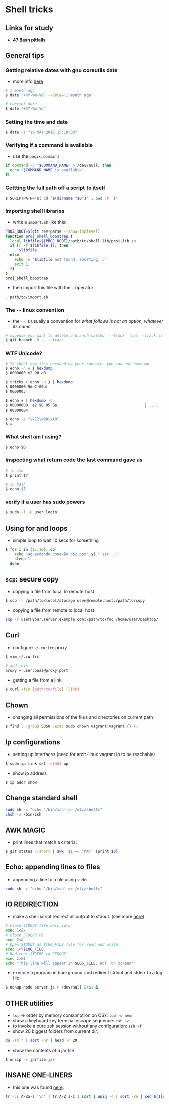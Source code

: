 # Shell tricks

## Links for study

* __[47 Bash pitfalls][1]__

## General tips

### Getting relative dates with gnu coreutils date

* more info [here](http://www.cyberciti.biz/tips/linux-unix-get-yesterdays-tomorrows-date.html)

```sh
# 1 month ago
$ date "+%Y-%m-%d" --date='1 month ago'

# current date
$ date "+%Y-%m-%d"
```

### Setting the time and date

```sh
$ date -s "19 MAY 2016 15:10:00"
```

### Verifying if a command is available 

* use the `posix`: `command`

```sh
if command -v "$COMMAND_NAME" > /dev/null; then
  echo "$COMMAND_NAME is available"
fi
```

### Gettting the full path off a script to itself

```sh
$ SCRIPTPATH="$( cd "$(dirname "$0")" ; pwd -P  )"
```

### Importing shell libraries

* write a `import.sh` like this:

```sh
PROJ_ROOT=$(git rev-parse --show-toplevel)
function proj_shell_boostrap {
  local libfile=${PROJ_ROOT}/path/to/shell-lib/proj-lib.sh
  if [[ -f $libfile ]]; then
    . $libfile
  else
    echo -e "$libfile not found. aborting..."
    exit 1;
  fi
}
proj_shell_boostrap
```

* then import this file with the `.` operator

```sh
. path/to/import.sh
```

### The `--` linux convention

* the `--` is usually a convention for _what follows is not an option, whatever its name_

```sh
# suppose you want to delete a branch called `--track` (but --track is also an option to git).
$ git branch -D -- --track
```

### WTF Unicode? 

```sh
# To check how it's encoded by your console, you can use hexdump.
$ echo -n ☠ | hexdump
$ 0000000 e2 98 a0

$ tricks › echo -n ❯ | hexdump
$ 0000000 9de2 00af
$ 0000003

$ echo ★ | hexdump -C
$ 00000000  e2 98 85 0a                                       |....|
$ 00000004

$ echo -e "\xE2\x98\xA0"
$ ☠
```

### What shell am I using? 

```sh
$ echo $0
```

### Inspecting what return code the last command gave us

```sh
# in zsh
$ print $?

# in bash
$ echo $?
```

### verify if a user has sudo powers

```sh
$ sudo -l -U user_login
```

## Using for and loops

* simple loop to wait 10 secs for something

```sh
$ for i in {1..10}; do
    echo "aguardando conexão db2 por" $i " sec..."
    sleep 1
  done
```

## `scp`: secure copy

* copying a file from local to remote host

```sh
$ scp -r /path/to/local/storage user@remote.host:/path/to/copy
```

* copying a file from remote to local host

```sh
scp -r user@your.server.example.com:/path/to/foo /home/user/Desktop/
```

## Curl

* configure `~/.curlrc` proxy

```sh
$ vim ~/.curlrc

# add this
proxy = user:pass@proxy:port
```

* getting a file from a link.

```sh
$ curl -fLo [path/to/file] [link]
```

## Chown

* changing all permissions of the files and directories on current path

```sh
$ find . -group 5050 -exec sudo chown vagrant:vagrant {} \;
```


## Ip configurations

* setting up interfaces (need for arch-linux vagrant ip to be reachable)

```sh
$ sudo ip link set [eth0] up
```

* show ip address

```sh
$ ip addr show
```

## Change standard shell

```sh
sudo sh -c "echo '/bin/zsh' >> /etc/shells"
chsh -s /bin/zsh
```



## AWK MAGIC

* print lines that match a criteria:

```sh
$ git status --short | awk '$1 == "AA"' {print $0}
```

## Echo: appending lines to files

* appending a line to a file using `sudo`

```sh
sudo sh -c "echo '/bin/zsh' >> /etc/shells"
```

## IO REDIRECTION

* make a shell script redirect all output to stdout. (see more [here][2])

```sh
# Close STDOUT file descriptor
exec 1<&-
# Close STDERR FD
exec 2<&-
# Open STDOUT as $LOG_FILE file for read and write.
exec 1<>$LOG_FILE
# Redirect STDERR to STDOUT
exec 2>&1
echo "This line will appear in $LOG_FILE, not 'on screen'"
```

* execute a program in background and redirect stdout and stderr to a log file

```sh
$ nohup node server.js > /dev/null 2>&1 &
```

## OTHER utilities

* `top` -> order by memory consumption on OSx: `top -o mem`
* show a keyboard key terminal escape sequence: `cat -v`
* to invoke a pure zsh session without any configuration: `zsh -f`
* show 20 biggest folders from current dir: 

```sh
du -sm * | sort -nr | head -n 20
```

* show the contents of a jar file

```sh
$ unzip -v jarfile.jar
```


## INSANE ONE-LINERS

* this one was found [here][3].

```sh
tr -cs A-Za-z '\n' | tr A-Z a-z | sort | uniq -c | sort -rn | sed ${1}q
```
[1]: <http://mywiki.wooledge.org/BashPitfalls>
[2]: <http://stackoverflow.com/questions/637827/redirect-stderr-and-stdout-in-a-bash-script>
[3]: <http://nealford.com/memeagora/2013/01/22/why_everyone_eventually_hates_maven.html>
